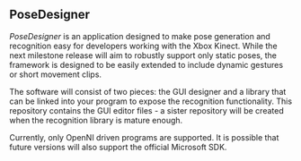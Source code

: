 ## PoseDesigner

*PoseDesigner* is an application designed to make pose generation and
recognition easy for developers working with the Xbox Kinect. While the
next milestone release will aim to robustly support only static poses,
the framework is designed to be easily extended to include dynamic gestures
or short movement clips.

The software will consist of two pieces: the GUI designer and a library that
can be linked into your program to expose the recognition functionality. This
repository contains the GUI editor files - a sister repository will be created
when the recognition library is mature enough.

Currently, only OpenNI driven programs are supported. It is possible that
future versions will also support the official Microsoft SDK.
